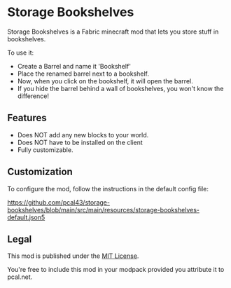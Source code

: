 # Storage Bookshelves

Storage Bookshelves is a Fabric minecraft mod that lets you store stuff in bookshelves.

To use it:
* Create a Barrel and name it 'Bookshelf'
* Place the renamed barrel next to a bookshelf.
* Now, when you click on the bookshelf, it will open the barrel.
* If you hide the barrel behind a wall of bookshelves, you won't know the difference!

## Features
* Does NOT add any new blocks to your world.  
* Does NOT have to be installed on the client
* Fully customizable.

## Customization

To configure the mod, follow the instructions in the default config file:

https://github.com/pcal43/storage-bookshelves/blob/main/src/main/resources/storage-bookshelves-default.json5

## Legal

This mod is published under the [MIT License](LICENSE).

You're free to include this mod in your modpack provided you attribute it to pcal.net.
